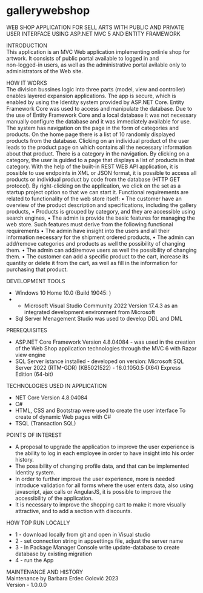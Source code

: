 # gallerywebshop
WEB SHOP APPLICATION FOR SELL ARTS WITH PUBLIC AND PRIVATE USER INTERFACE USING ASP.NET MVC 5 AND ENTITY FRAMEWORK

INTRODUCTION  
This application is an MVC Web application implementing onlinle shop for artwork. It consists of public portal available to logged in and   
non-logged-in users, as well as the administrative portal avilable only to administrators of the Web site. 

HOW IT WORKS  
The division bussines logic into three parts (model, view and controller) enables layered expansion applications.  The app is secure, which 
is enabled by using the Identity system  provided by ASP.NET Core. Entity Framework Core was used to access and manipulate the database. Due 
to the use of Entity Framework Core and a local database it was not necessary manually configure the database and it was immediately available 
for use. 
The system has navigation on the page in the form of categories and products. On the home page there is a list of 10 randomly displayed
products from the database.  Clicking on an individual product of the user leads to the product page on which contains all the necessary 
information about that product. There is a category in the navigation. By clicking on a category, the user is guided to a page that displays 
a list of products in that category. 
With the help of the built-in REST WEB API application, it is possible to use endpoints in XML or JSON format, it is possible to access all 
products or individual product by code from the database (HTTP GET protocol). By right-clicking on the application, we click on the set as a 
startup project option so that we can start it.
Functional requirements are related to functionality of the web store itself:
• The customer have an overview of the product description and specifications, including the gallery products,
• Products is grouped by category, and they are accessible using search engines,
• The admin is provide the basic features for managing the web store. Such features must derive from the following functional requirements
• The admin have insight into the users and all their information necessary for the shipment ordered products,
• The admin can add/remove categories and products as well the possibility of changing them.
• The admin can add/remove users as well the possibility of changing them.
• The customer can add a specific product to the cart, increase its quantity or delete it from the cart, as well as fill in the information for 
purchasing that product.
  
DEVELOPMENT TOOLS  
- Windows 10 Home 10.0 <X64> (Build 19045: )
- - Microsoft Visual Studio Community 2022 Version 17.4.3 as an integrated development environment from Microsoft
- Sql Server Menagement Studio was used to develop DDL and DML

PREREQUISITES  
- ASP.NET Core Framework Version 4.8.04084 - was used in the creation of the Web Shop application technologies through the MVC 6 with Razor view engine
- SQL Server istance installed - developed on version: Microsoft SQL Server 2022 (RTM-GDR) (KB5021522) - 16.0.1050.5 (X64) Express Edition (64-bit)

TECHNOLOGIES USED IN APPLICATION
- NET Core Version 4.8.04084
- C#
- HTML, CSS and Bootstrap were used to create the user interface To create of dynamic Web pages with C#
- TSQL (Transaction SQL)


POINTS OF INTEREST
* A proposal to upgrade the application to improve the user experience is the ability to log in each employee in order to have insight into his
order history.  
* The possibility of changing profile data, and that can be implemented Identity system.  
* In order to further improve the user experience, more is needed introduce validation for all forms where the user enters data, also using
javascript, ajax calls or AngularJS, it is possible to improve the accessibility of the application.  
* It is necessary to improve the shopping cart to make it more visually attractive, and to add a section with discounts.

HOW TOP RUN LOCALLY  
- 1 - download locally from git and open in Visual studio 
- 2 - set connection string in appsettings file, adjust the server name
- 3 - In Package Manager Console write update-database to create database by existing migration
- 4 - run the App

MAINTENANCE AND HISTORY  
Maintenance by Barbara Erdec Golović 2023  
Version - 1.0.0.0

